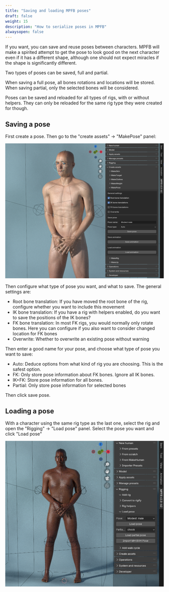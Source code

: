 ```yaml
---
title: "Saving and loading MPFB poses"
draft: false
weight: 15
description: "How to serialize poses in MPFB"
alwaysopen: false
---
```


If you want, you can save and reuse poses between characters. MPFB will make a spirited attempt to get the pose to look
good on the next character even if it has a different shape, although one should not expect miracles if the shape is significantly different. 

Two types of poses can be saved, full and partial.

When saving a full pose, all bones rotations and locations will be stored. When saving partial, only the selected bones will be considered.

Poses can be saved and reloaded for all types of rigs, with or without helpers. They can only be reloaded for the same rig type they were
created for though.

## Saving a pose

First create a pose. Then go to the "create assets" -> "MakePose" panel:

![modest](saveload_modest.png)

Then configure what type of pose you want, and what to save. The general settings are:

* Root bone translation: If you have moved the root bone of the rig, configure whether you want to include this movement
* IK bone translation: If you have a rig with helpers enabled, do you want to save the positions of the IK bones?
* FK bone translation: In most FK rigs, you would normally only rotate bones. Here you can configure if you also want to consider changed location for FK bones
* Overwrite: Whether to overwrite an existing pose without warning

Then enter a good name for your pose, and choose what type of pose you want to save:

* Auto: Deduce options from what kind of rig you are choosing. This is the safest option.
* FK: Only store pose information about FK bones. Ignore all IK bones.
* IK+FK: Store pose information for all bones.
* Partial: Only store pose information for selected bones

Then click save pose.

## Loading a pose

With a character using the same rig type as the last one, select the rig and open the "Rigging" -> "Load pose" panel. Select the pose you want and click "Load pose"

![modest](saveload_load.png)

